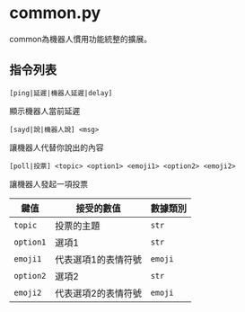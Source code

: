 common.py
=====
common為機器人慣用功能統整的擴展。<br/>

## 指令列表
```
[ping|延遲|機器人延遲|delay]
```
顯示機器人當前延遲
```
[sayd|說|機器人說] <msg>
```
讓機器人代替你說出<msg>的內容
```
[poll|投票] <topic> <option1> <emoji1> <option2> <emoji2>
```
讓機器人發起一項投票

|鍵值|接受的數值|數據類別|
|----|----|----|
|`topic`|投票的主題|`str`|
|`option1`|選項1|`str`|
|`emoji1`|代表選項1的表情符號|`emoji`|
|`option2`|選項2|`str`|
|`emoji2`|代表選項2的表情符號|`emoji`|
